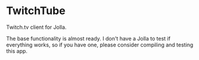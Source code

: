 TwitchTube
==========

Twitch.tv client for Jolla.

The base functionality is almost ready.
I don't have a Jolla to test if everything works, so if you have one, please consider compiling and testing this app.
